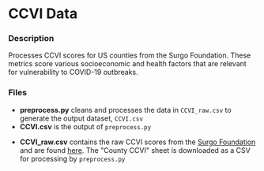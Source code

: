 # CCVI Data

### Description
Processes CCVI scores for US counties from the Surgo Foundation.  These metrics score various socioeconomic and health factors that are relevant for vulnerability to COVID-19 outbreaks.

### Files
  * **preprocess.py** cleans and processes the data in `CCVI_raw.csv` to generate the output dataset, `CCVI.csv`
  * **CCVI.csv** is the output of `preprocess.py`
  - **CCVI_raw.csv** contains the raw CCVI scores from the [Surgo Foundation](https://precisionforcovid.org/ccvi) and are found [here](https://docs.google.com/spreadsheets/d/1qEPuziEpxj-VG11IAZoa5RWEr4GhNoxMn7aBdU76O5k/edit#gid=549685106).  The "County CCVI" sheet is downloaded as a CSV for processing by `preprocess.py`
